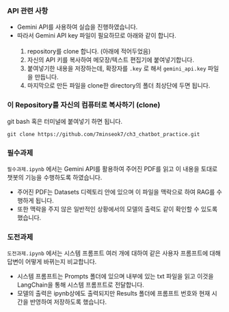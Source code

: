 ### API 관련 사항

- Gemini API를 사용하여 실습을 진행하였습니다.
- 따라서 Gemini API key 파일이 필요하므로 아래와 같이 합니다. <br><br>
  1. repository를 clone 합니다. (아래에 적어두었음)
  2. 자신의 API 키를 복사하여 메모장/텍스트 편집기에 붙여넣기합니다.
  3. 붙여넣기한 내용을 저장하는데, 확장자를 `.key` 로 해서 `gemini_api.key` 파일을 만듭니다.
  4. 마지막으로 만든 파일을 clone한 directory의 폴더 최상단에 두면 됩니다.

### 이 Repository를 자신의 컴퓨터로 복사하기 (clone)
git bash 혹은 터미널에 붙여넣기 하면 됩니다.
```
git clone https://github.com/7minseok7/ch3_chatbot_practice.git
```

### 필수과제

`필수과제.ipynb` 에서는 Gemini API를 활용하여 주어진 PDF를 읽고 이 내용을 토대로 챗봇의 기능을 수행하도록 하였습니다.

- 주어진 PDF는 Datasets 디렉토리 안에 있으며 이 파일을 맥락으로 하여 RAG를 수행하게 됩니다.
- 또한 맥락을 주지 않은 일반적인 상황에서의 모델의 출력도 같이 확인할 수 있도록 했습니다.

### 도전과제

`도전과제.ipynb` 에서는 시스템 프롬프트 여러 개에 대하여 같은 사용자 프롬프트에 대해 답변이 어떻게 바뀌는지 비교합니다.

- 시스템 프롬프트는 Prompts 폴더에 있으며 내부에 있는 txt 파일을 읽고 이것을 LangChain을 통해 시스템 프롬프트로 전달합니다.
- 모델의 출력은 ipynb상에도 출력되지만 Results 폴더에 프롬프트 번호와 현재 시간을 반영하여 저장하도록 했습니다.
